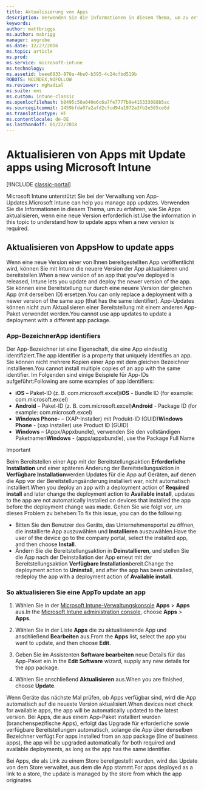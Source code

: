 ```yaml
---
title: Aktualisierung von Apps
description: Verwenden Sie die Informationen in diesem Thema, um zu erfahren, wie Sie Apps aktualisieren, wenn eine neue Version erforderlich ist.
keywords: 
author: mattbriggs
ms.author: mabrigg
manager: angrobe
ms.date: 12/27/2016
ms.topic: article
ms.prod: 
ms.service: microsoft-intune
ms.technology: 
ms.assetid: beee6933-876a-4be0-b395-4c24cfbd519b
ROBOTS: NOINDEX,NOFOLLOW
ms.reviewer: mghadial
ms.suite: ems
ms.custom: intune-classic
ms.openlocfilehash: b8495c50a040e6c6a7fe7777b9e415333088b5ac
ms.sourcegitcommit: 2459bfda07a2afd2cfcd94a1972a3fb2e565ce8d
ms.translationtype: HT
ms.contentlocale: de-DE
ms.lasthandoff: 01/22/2018
---
```

# <a name="update-apps-using-microsoft-intune"></a><span data-ttu-id="825c5-103">Aktualisieren von Apps mit </span><span class="sxs-lookup"><span data-stu-id="825c5-103">Update apps using Microsoft Intune</span></span>

[!INCLUDE [classic-portal](../includes/classic-portal.md)]

<span data-ttu-id="825c5-104">Microsoft Intune unterstützt Sie bei der Verwaltung von App-Updates.</span><span class="sxs-lookup"><span data-stu-id="825c5-104">Microsoft Intune can help you manage app updates.</span></span> <span data-ttu-id="825c5-105">Verwenden Sie die Informationen in diesem Thema, um zu erfahren, wie Sie Apps aktualisieren, wenn eine neue Version erforderlich ist.</span><span class="sxs-lookup"><span data-stu-id="825c5-105">Use the information in this topic to understand how to update apps when a new version is required.</span></span>

## <a name="how-to-update-apps"></a><span data-ttu-id="825c5-106">Aktualisieren von Apps</span><span class="sxs-lookup"><span data-stu-id="825c5-106">How to update apps</span></span>
<span data-ttu-id="825c5-107">Wenn eine neue Version einer von Ihnen bereitgestellten App veröffentlicht wird, können Sie mit Intune die neuere Version der App aktualisieren und bereitstellen.</span><span class="sxs-lookup"><span data-stu-id="825c5-107">When a new version of an app that you've deployed is released, Intune lets you update and deploy the newer version of the app.</span></span> <span data-ttu-id="825c5-108">Sie können eine Bereitstellung nur durch eine neuere Version der gleichen App (mit derselben ID) ersetzen.</span><span class="sxs-lookup"><span data-stu-id="825c5-108">You can only replace a deployment with a newer version of the same app (that has the same identifier).</span></span> <span data-ttu-id="825c5-109">App-Updates können nicht zum Aktualisieren einer Bereitstellung mit einem anderen App-Paket verwendet werden.</span><span class="sxs-lookup"><span data-stu-id="825c5-109">You cannot use app updates to update a deployment with a different app package.</span></span>

### <a name="app-identifiers"></a><span data-ttu-id="825c5-110">App-Bezeichner</span><span class="sxs-lookup"><span data-stu-id="825c5-110">App identifiers</span></span>
<span data-ttu-id="825c5-111">Der App-Bezeichner ist eine Eigenschaft, die eine App eindeutig identifiziert.</span><span class="sxs-lookup"><span data-stu-id="825c5-111">The app identifier is a property that uniquely identifies an app.</span></span> <span data-ttu-id="825c5-112">Sie können nicht mehrere Kopien einer App mit dem gleichen Bezeichner installieren.</span><span class="sxs-lookup"><span data-stu-id="825c5-112">You cannot install multiple copies of an app with the same identifier.</span></span> <span data-ttu-id="825c5-113">Im Folgenden sind einige Beispiele für App-IDs aufgeführt:</span><span class="sxs-lookup"><span data-stu-id="825c5-113">Following are some examples of app identifiers:</span></span>

- <span data-ttu-id="825c5-114">**iOS** – Paket-ID (z. B. com.microsoft.excel)</span><span class="sxs-lookup"><span data-stu-id="825c5-114">**iOS** - Bundle ID (for example: com.microsoft.excel)</span></span>
- <span data-ttu-id="825c5-115">**Android** – Paket-ID (z. B. com.microsoft.excel)</span><span class="sxs-lookup"><span data-stu-id="825c5-115">**Android** - Package ID (for example: com.microsoft.excel)</span></span>
- <span data-ttu-id="825c5-116">**Windows Phone-** – (XAP-Installer) mit Produkt-ID (GUID)</span><span class="sxs-lookup"><span data-stu-id="825c5-116">**Windows Phone** - (xap installer) use Product ID (GUID)</span></span>
- <span data-ttu-id="825c5-117">**Windows** – (Appx/Appxbundle), verwenden Sie den vollständigen Paketnamen</span><span class="sxs-lookup"><span data-stu-id="825c5-117">**Windows** - (appx/appxbundle), use the Package Full Name</span></span>



> [!IMPORTANT]
> <span data-ttu-id="825c5-118">Beim Bereitstellen einer App mit der Bereitstellungsaktion **Erforderliche Installation** und einer späteren Änderung der Bereitstellungsaktion in **Verfügbare Installation**werden Updates für die App auf Geräten, auf denen die App vor der Bereitstellungsänderung installiert war, nicht automatisch installiert.</span><span class="sxs-lookup"><span data-stu-id="825c5-118">When you deploy an app with a deployment action of **Required install** and later change the deployment action to **Available install**, updates to the app are not automatically installed on devices that installed the app before the deployment change was made.</span></span> <span data-ttu-id="825c5-119">Gehen Sie wie folgt vor, um dieses Problem zu beheben:</span><span class="sxs-lookup"><span data-stu-id="825c5-119">To fix this issue, you can do the following:</span></span>
>
> -   <span data-ttu-id="825c5-120">Bitten Sie den Benutzer des Geräts, das Unternehmensportal zu öffnen, die installierte App auszuwählen und **Installieren** auszuwählen.</span><span class="sxs-lookup"><span data-stu-id="825c5-120">Have the user of the device go to the company portal, select the installed app, and then choose **Install**.</span></span>
> -   <span data-ttu-id="825c5-121">Ändern Sie die Bereitstellungsaktion in **Deinstallieren**, und stellen Sie die App nach der Deinstallation der App erneut mit der Bereitstellungsaktion **Verfügbare Installation**bereit.</span><span class="sxs-lookup"><span data-stu-id="825c5-121">Change the deployment action to **Uninstall**, and after the app has been uninstalled, redeploy the app with a deployment action of **Available install**.</span></span>

### <a name="to-update-an-app"></a><span data-ttu-id="825c5-122">So aktualisieren Sie eine App</span><span class="sxs-lookup"><span data-stu-id="825c5-122">To update an app</span></span>

1.  <span data-ttu-id="825c5-123">Wählen Sie in der [Microsoft Intune-Verwaltungskonsole](https://manage.microsoft.com) **Apps** &gt; **Apps** aus.</span><span class="sxs-lookup"><span data-stu-id="825c5-123">In the [Microsoft Intune administration console](https://manage.microsoft.com), choose **Apps** &gt; **Apps**.</span></span>

2.  <span data-ttu-id="825c5-124">Wählen Sie in der Liste **Apps** die zu aktualisierende App und anschließend **Bearbeiten** aus.</span><span class="sxs-lookup"><span data-stu-id="825c5-124">From the **Apps** list, select the app you want to update, and then choose **Edit**.</span></span>

3.  <span data-ttu-id="825c5-125">Geben Sie im Assistenten **Software bearbeiten** neue Details für das App-Paket ein.</span><span class="sxs-lookup"><span data-stu-id="825c5-125">In the **Edit Software** wizard, supply any new details for the app package.</span></span>

4.  <span data-ttu-id="825c5-126">Wählen Sie anschließend **Aktualisieren** aus.</span><span class="sxs-lookup"><span data-stu-id="825c5-126">When you are finished, choose **Update**.</span></span>

<span data-ttu-id="825c5-127">Wenn Geräte das nächste Mal prüfen, ob Apps verfügbar sind, wird die App automatisch auf die neueste Version aktualisiert.</span><span class="sxs-lookup"><span data-stu-id="825c5-127">When devices next check for available apps, the app will be automatically updated to the latest version.</span></span>
<span data-ttu-id="825c5-128">Bei Apps, die aus einem App-Paket installiert wurden (branchenspezifische Apps), erfolgt das Upgrade für erforderliche sowie verfügbare Bereitstellungen automatisch, solange die App über denselben Bezeichner verfügt.</span><span class="sxs-lookup"><span data-stu-id="825c5-128">For apps installed from an app package (line of business apps), the app will be upgraded automatically for both required and available deployments, as long as the app has the same identifier.</span></span>

<span data-ttu-id="825c5-129">Bei Apps, die als Link zu einem Store bereitgestellt wurden, wird das Update von dem Store verwaltet, aus dem die App stammt.</span><span class="sxs-lookup"><span data-stu-id="825c5-129">For apps deployed as a link to a store, the update is managed by the store from which the app originates.</span></span>
